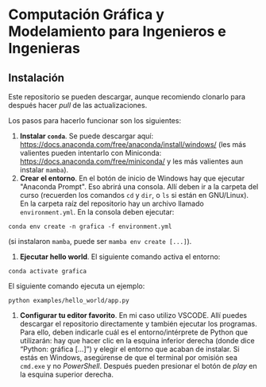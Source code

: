 # Computación Gráfica y Modelamiento para Ingenieros e Ingenieras

## Instalación

Este repositorio se pueden descargar, aunque recomiendo clonarlo para después hacer _pull_ de las actualizaciones.

Los pasos para hacerlo funcionar son los siguientes:

1. **Instalar `conda`**. Se puede descargar aquí: https://docs.anaconda.com/free/anaconda/install/windows/ (les más valientes pueden intentarlo con Miniconda: https://docs.anaconda.com/free/miniconda/ y les más valientes aun instalar `mamba`).
1. **Crear el entorno**. En el botón de inicio de Windows hay que ejecutar "Anaconda Prompt". Eso abrirá una consola. Allí deben ir a la carpeta del curso (recuerden los comandos `cd` y `dir`, o `ls` si están en GNU/Linux). En la carpeta raíz del repositorio hay un archivo llamado `environment.yml`. En la consola deben ejecutar:
```
conda env create -n grafica -f environment.yml
```
(si instalaron `mamba`, puede ser `mamba env create [...]`).
1. **Ejecutar hello world**. El siguiente comando activa el entorno:
```
conda activate grafica
```
El siguiente comando ejecuta un ejemplo:
```
python examples/hello_world/app.py
```
1. **Configurar tu editor favorito**. En mi caso utilizo VSCODE. Allí puedes descargar el repositorio directamente y también ejecutar los programas. Para ello, deben indicarle cuál es el entorno/intérprete de Python que utilizarán: hay que hacer clic en la esquina inferior derecha (donde dice “Python: gráfica [...]”) y elegir el entorno que acaban de instalar. Si estás en Windows, asegúrense de que el terminal por omisión sea `cmd.exe` y no _PowerShell_. Después pueden presionar el botón de _play_ en la esquina superior derecha. 
